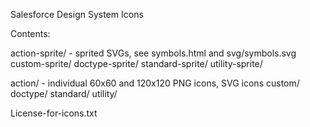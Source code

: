 Salesforce Design System Icons

Contents:

action-sprite/ - sprited SVGs, see symbols.html and svg/symbols.svg custom-sprite/ doctype-sprite/ standard-sprite/
utility-sprite/

action/ - individual 60x60 and 120x120 PNG icons, SVG icons custom/ doctype/ standard/ utility/

License-for-icons.txt
